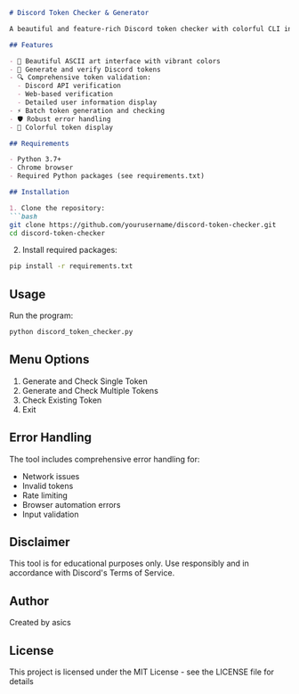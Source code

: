 ```markdown:README.md
# Discord Token Checker & Generator

A beautiful and feature-rich Discord token checker with colorful CLI interface.

## Features

- 🎨 Beautiful ASCII art interface with vibrant colors
- 🔑 Generate and verify Discord tokens
- 🔍 Comprehensive token validation:
  - Discord API verification
  - Web-based verification
  - Detailed user information display
- ⚡ Batch token generation and checking
- 🛡️ Robust error handling
- 🌈 Colorful token display

## Requirements

- Python 3.7+
- Chrome browser
- Required Python packages (see requirements.txt)

## Installation

1. Clone the repository:
```bash
git clone https://github.com/yourusername/discord-token-checker.git
cd discord-token-checker
```

2. Install required packages:
```bash
pip install -r requirements.txt
```

## Usage

Run the program:
```bash
python discord_token_checker.py
```

## Menu Options

1. Generate and Check Single Token
2. Generate and Check Multiple Tokens
3. Check Existing Token
4. Exit

## Error Handling

The tool includes comprehensive error handling for:
- Network issues
- Invalid tokens
- Rate limiting
- Browser automation errors
- Input validation

## Disclaimer

This tool is for educational purposes only. Use responsibly and in accordance with Discord's Terms of Service.

## Author

Created by asics

## License

This project is licensed under the MIT License - see the LICENSE file for details
```
